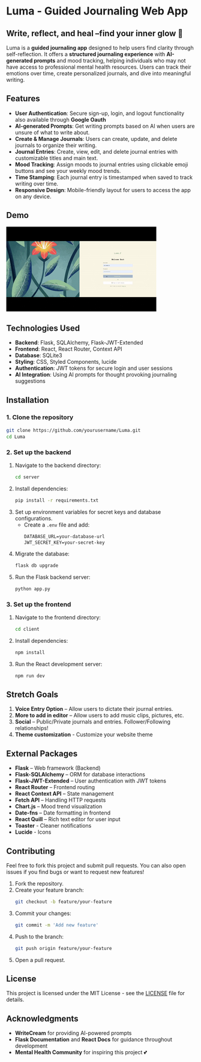 # Luma - Guided Journaling Web App
## Write, reflect, and heal –find your inner glow 🌱

Luma is a **guided journaling app** designed to help users find clarity through self-reflection. It offers a **structured journaling experience** with **AI-generated prompts** and mood tracking, helping individuals who may not have access to professional mental health resources. Users can track their emotions over time, create personalized journals, and dive into meaningful writing.

## Features

- **User Authentication**: Secure sign-up, login, and logout functionality also available through **Google Oauth**
- **AI-generated Prompts**: Get writing prompts based on AI when users are unsure of what to write about.
- **Create & Manage Journals**: Users can create, update, and delete journals to organize their writing.
- **Journal Entries**: Create, view, edit, and delete journal entries with customizable titles and main text.
- **Mood Tracking**: Assign moods to journal entries using clickable emoji buttons and see your weekly mood trends.
- **Time Stamping**: Each journal entry is timestamped when saved to track writing over time.
- **Responsive Design**: Mobile-friendly layout for users to access the app on any device.

## Demo

![Demo GIF](Luma-showcase.gif)  


## Technologies Used

- **Backend**: Flask, SQLAlchemy, Flask-JWT-Extended
- **Frontend**: React, React Router, Context API
- **Database**: SQLite3
- **Styling**: CSS, Styled Components, lucide
- **Authentication**: JWT tokens for secure login and user sessions
- **AI Integration**: Using AI prompts for thought provoking journaling suggestions

## Installation

### 1. Clone the repository
```bash
git clone https://github.com/yourusername/Luma.git
cd Luma
```

### 2. Set up the backend
1. Navigate to the backend directory:
   ```bash
   cd server
   ```
2. Install dependencies:
   ```bash
   pip install -r requirements.txt
   ```
3. Set up environment variables for secret keys and database configurations.
   - Create a `.env` file and add:
     ```
     DATABASE_URL=your-database-url
     JWT_SECRET_KEY=your-secret-key
     ```
4. Migrate the database:
   ```bash
   flask db upgrade
   ```
5. Run the Flask backend server:
   ```bash
   python app.py
   ```

### 3. Set up the frontend
1. Navigate to the frontend directory:
   ```bash
   cd client
   ```
2. Install dependencies:
   ```bash
   npm install
   ```
3. Run the React development server:
   ```bash
   npm run dev
   ```

## Stretch Goals

1. **Voice Entry Option** – Allow users to dictate their journal entries.
2. **More to add in editor** – Allow users to add music clips, pictures, etc.
3. **Social** – Public/Private journals and entries. Follower/Following relationships!
4. **Theme customization** - Customize your website theme
 

## External Packages

- **Flask** – Web framework (Backend)
- **Flask-SQLAlchemy** – ORM for database interactions
- **Flask-JWT-Extended** – User authentication with JWT tokens
- **React Router** – Frontend routing
- **React Context API** – State management
- **Fetch API** – Handling HTTP requests 
- **Chart.js** – Mood trend visualization
- **Date-fns** – Date formatting in frontend
- **React Quill** – Rich text editor for user input
- **Toaster** - Cleaner notifications
- **Lucide** - Icons


## Contributing

Feel free to fork this project and submit pull requests. You can also open issues if you find bugs or want to request new features!

1. Fork the repository.
2. Create your feature branch:
   ```bash
   git checkout -b feature/your-feature
   ```
3. Commit your changes:
   ```bash
   git commit -m 'Add new feature'
   ```
4. Push to the branch:
   ```bash
   git push origin feature/your-feature
   ```
5. Open a pull request.

## License

This project is licensed under the MIT License - see the [LICENSE](LICENSE) file for details.

## Acknowledgments

- **WriteCream** for providing AI-powered prompts
- **Flask Documentation** and **React Docs** for guidance throughout development
- **Mental Health Community** for inspiring this project 💕


